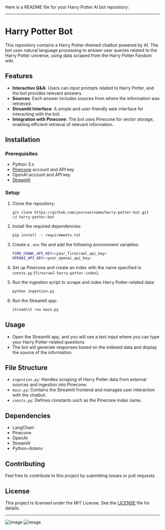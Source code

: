 Here is a README file for your Harry Potter AI bot repository:

---

# Harry Potter Bot

This repository contains a Harry Potter-themed chatbot powered by AI. The bot uses natural language processing to answer user queries related to the Harry Potter universe, using data scraped from the Harry Potter Fandom wiki.

## Features

- **Interactive Q&A**: Users can input prompts related to Harry Potter, and the bot provides relevant answers.
- **Sources**: Each answer includes sources from where the information was retrieved.
- **Streamlit Interface**: A simple and user-friendly web interface for interacting with the bot.
- **Integration with Pinecone**: The bot uses Pinecone for vector storage, enabling efficient retrieval of relevant information.

## Installation

### Prerequisites
- Python 3.x
- [Pinecone](https://www.pinecone.io/) account and API key
- OpenAI account and API key
- [Streamlit](https://streamlit.io/)

### Setup
1. Clone the repository:
   ```bash
   git clone https://github.com/yourusername/harry-potter-bot.git
   cd harry-potter-bot
   ```

2. Install the required dependencies:
   ```bash
   pip install -r requirements.txt
   ```

3. Create a `.env` file and add the following environment variables:
   ```bash
   FIRE_CRAWL_API_KEY=<your_firecrawl_api_key>
   OPENAI_API_KEY=<your_openai_api_key>
   ```

4. Set up Pinecone and create an index with the name specified in `consts.py` (`firecrawl-harry-potter-index`).

5. Run the ingestion script to scrape and index Harry Potter-related data:
   ```bash
   python ingestion.py
   ```

6. Run the Streamlit app:
   ```bash
   streamlit run main.py
   ```

## Usage

- Open the Streamlit app, and you will see a text input where you can type your Harry Potter-related questions.
- The bot will generate responses based on the indexed data and display the source of the information.

## File Structure

- `ingestion.py`: Handles scraping of Harry Potter data from external sources and ingestion into Pinecone.
- `main.py`: Contains the Streamlit frontend and manages user interaction with the chatbot.
- `consts.py`: Defines constants such as the Pinecone index name.

## Dependencies

- LangChain
- Pinecone
- OpenAI
- Streamlit
- Python-dotenv

## Contributing

Feel free to contribute to this project by submitting issues or pull requests.

## License

This project is licensed under the MIT License. See the [LICENSE](LICENSE) file for details.

---
![image](https://github.com/user-attachments/assets/a4075919-35be-48f8-b0a0-08efdf45775c)
![image](https://github.com/user-attachments/assets/3a9b1b3f-48ce-4e8a-80c4-2ae258653c9b)
